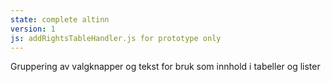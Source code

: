 ```yaml
---
state: complete altinn
version: 1
js: addRightsTableHandler.js for prototype only
---
```

Gruppering av valgknapper og tekst for bruk som innhold i tabeller og lister
